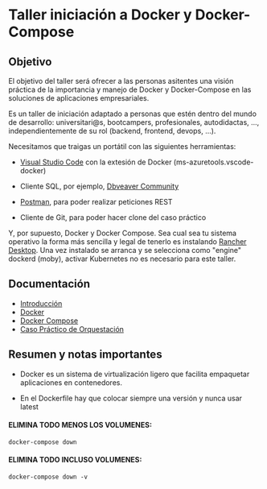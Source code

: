 # Taller iniciación a Docker y Docker-Compose

## Objetivo

El objetivo del taller será ofrecer a las personas asitentes una visión práctica de la importancia y manejo de Docker y Docker-Compose en las soluciones de aplicaciones empresariales.

Es un taller de iniciación adaptado a personas que estén dentro del mundo de desarrollo: universitari@s, bootcampers, profesionales, autodidactas, ..., independientemente de su rol (backend, frontend, devops, ...).

Necesitamos que traigas un portátil con las siguientes herramientas:

- [Visual Studio Code](https://code.visualstudio.com/) con la extesión de Docker (ms-azuretools.vscode-docker)

- Cliente SQL, por ejemplo, [Dbveaver Community](https://dbeaver.io/download/)

- [Postman](https://www.postman.com/downloads/), para poder realizar peticiones REST

- Cliente de Git, para poder hacer clone del caso práctico

Y, por supuesto, Docker y Docker Compose. Sea cual sea tu sistema operativo la forma más sencilla y legal de tenerlo es instalando [Rancher Desktop](https://rancherdesktop.io/). Una vez instalado se arranca y se selecciona como "engine" dockerd (moby), activar Kubernetes no es necesario para este taller.

## Documentación

- [Introducción](docs/01-introduccion.md)
- [Docker](docs/02-docker.md)
- [Docker Compose](docs/03-docker-compose.md)
- [Caso Práctico de Orquestación](docs/04-caso-practico-orquestacion.md)

## Resumen y notas importantes

- Docker es un sistema de virtualización ligero que facilita empaquetar aplicaciones en contenedores.

- En el Dockerfile hay que colocar siempre una versión y nunca usar latest

#### ELIMINA TODO MENOS LOS VOLUMENES:

`docker-compose down`

#### ELIMINA TODO INCLUSO VOLUMENES:

`docker-compose down -v`
